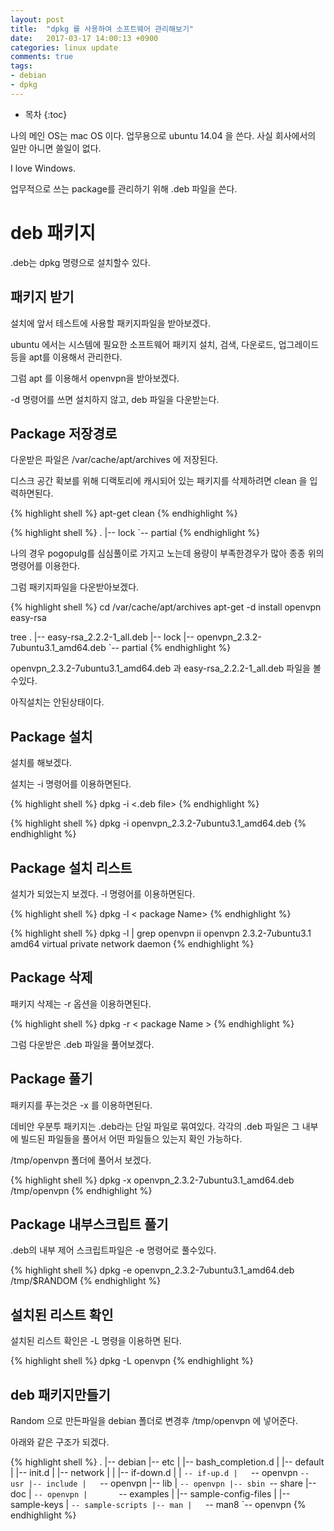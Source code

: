 ```yaml
---
layout: post
title:  "dpkg 를 사용하여 소프트웨어 관리해보기"
date:   2017-03-17 14:00:13 +0900
categories: linux update
comments: true
tags:
- debian
- dpkg
---
```

* 목차
{:toc}

나의 메인 OS는 mac OS 이다. 업무용으로 ubuntu 14.04 을 쓴다. 사실 회사에서의 일만 아니면 쓸일이 없다. 

I love Windows.

업무적으로 쓰는 package를 관리하기 위해 .deb 파일을 쓴다. 
# deb 패키지
.deb는 dpkg 명령으로 설치할수 있다.

## 패키지 받기
설치에 앞서 테스트에 사용할 패키지파일을 받아보겠다.

ubuntu 에서는 시스템에 필요한 소프트웨어 패키지 설치, 검색, 다운로드, 업그레이드등을 apt를 이용해서 관리한다.

그럼 apt 를 이용해서 openvpn을 받아보겠다.

-d 명령어를 쓰면 설치하지 않고, deb 파일을 다운받는다.

## Package  저장경로
다운받은 파일은 /var/cache/apt/archives 에 저장된다.

디스크 공간 확보를 위해 디랙토리에 캐시되어 있는 패키지를 삭제하려면 clean 을 입력하면된다.

{% highlight shell %}
apt-get clean
{% endhighlight %}

{% highlight shell %}
.
|-- lock
`-- partial
{% endhighlight %}

나의 경우 pogopulg를 심심풀이로 가지고 노는데 용량이 부족한경우가 많아 종종 위의 명령어를 이용한다.

그럼 패키지파일을 다운받아보겠다.

{% highlight shell %}
cd /var/cache/apt/archives
apt-get -d install openvpn easy-rsa

tree
.
|-- easy-rsa_2.2.2-1_all.deb
|-- lock
|-- openvpn_2.3.2-7ubuntu3.1_amd64.deb
`-- partial
{% endhighlight %}

openvpn_2.3.2-7ubuntu3.1_amd64.deb 과 easy-rsa_2.2.2-1_all.deb 파일을 볼수있다.

아직설치는 안된상태이다.

## Package 설치 
설치를 해보겠다.

설치는 -i 명령어를 이용하면된다.

{% highlight shell %}
dpkg -i <.deb file>
{% endhighlight %}

{% highlight shell %}
dpkg -i openvpn_2.3.2-7ubuntu3.1_amd64.deb
{% endhighlight %}

## Package 설치 리스트
설치가 되었는지 보겠다. -l 명령어를 이용하면된다.

{% highlight shell %}
dpkg -l < package Name>
{% endhighlight %}

{% highlight shell %}
dpkg -l | grep openvpn
ii  openvpn                          2.3.2-7ubuntu3.1                    amd64        virtual private network daemon
{% endhighlight %}

## Package 삭제
패키지 삭제는 -r 옵션을 이용하면된다.

{% highlight shell %}
dpkg -r < package Name >
{% endhighlight %}

그럼 다운받은 .deb 파일을 풀어보겠다.

## Package 풀기
패키지를 푸는것은 -x 를 이용하면된다.

데비안 우분투 패키지는 .deb라는 단일 파일로 묶여있다. 각각의 .deb 파일은 그 내부에 빌드된 파일들을 풀어서 어떤 파일들으 있는지 확인 가능하다.

/tmp/openvpn 폴더에 풀어서 보겠다.

{% highlight shell %}
dpkg -x openvpn_2.3.2-7ubuntu3.1_amd64.deb /tmp/openvpn
{% endhighlight %}

## Package 내부스크립트 풀기
.deb의 내부 제어 스크립트파일은 -e 명령어로 풀수있다.

{% highlight shell %}
dpkg -e openvpn_2.3.2-7ubuntu3.1_amd64.deb /tmp/$RANDOM
{% endhighlight %}

## 설치된 리스트 확인
설치된 리스트 확인은 -L 명령을 이용하면 된다.

{% highlight shell %}
dpkg -L openvpn
{% endhighlight %}

## deb 패키지만들기

Random 으로 만든파일을 debian 폴더로 변경후 /tmp/openvpn 에 넣어준다.

아래와 같은 구조가 되겠다.

{% highlight shell %}
.
|-- debian
|-- etc
|   |-- bash_completion.d
|   |-- default
|   |-- init.d
|   |-- network
|   |   |-- if-down.d
|   |   `-- if-up.d
|   `-- openvpn
`-- usr
    |-- include
    |   `-- openvpn
    |-- lib
    |   `-- openvpn
    |-- sbin
    `-- share
        |-- doc
        |   `-- openvpn
        |       `-- examples
        |           |-- sample-config-files
        |           |-- sample-keys
        |           `-- sample-scripts
        |-- man
        |   `-- man8
        `-- openvpn
{% endhighlight %}





